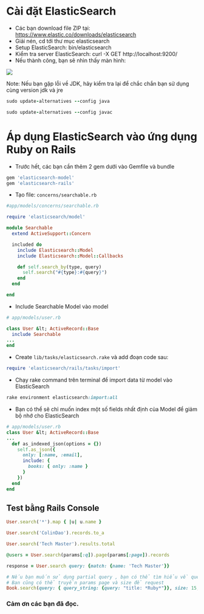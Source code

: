 # Cài đặt ElasticSearch
* Các bạn download file ZIP tại: https://www.elastic.co/downloads/elasticsearch
* Giải nén, cd tới thư mục elasticsearch
* Setup ElasticSearch:  bin/elasticsearch
* Kiểm tra server ElasticSearch: curl -X GET http://localhost:9200/
* Nếu thành công, bạn sẽ nhìn thấy màn hình:

![](https://images.viblo.asia/102ca7b4-72b2-4f89-a13e-05d77c4bc2aa.png)

Note: Nếu bạn gặp lỗi về JDK, hãy kiểm tra lại để chắc chắn bạn sử dụng cùng version jdk và jre

```ruby
sudo update-alternatives --config java

sudo update-alternatives --config javac
```
# Áp dụng ElasticSearch vào ứng dụng Ruby on Rails
* Trước hết, các bạn cần thêm 2 gem dưới vào Gemfile và bundle
```ruby
gem 'elasticsearch-model'
gem 'elasticsearch-rails'
```
* Tạo file:  `concerns/searchable.rb`
```ruby
#app/models/concerns/searchable.rb

require 'elasticsearch/model'

module Searchable
  extend ActiveSupport::Concern

  included do
    include Elasticsearch::Model
    include Elasticsearch::Model::Callbacks

    def self.search_by(type, query)
      self.search("#{type}:#{query}")
    end
  end

end
```
* Include Searchable Model vào model
```ruby
# app/models/user.rb

class User &lt; ActiveRecord::Base
  include Searchable
...
end
```
* Create `lib/tasks/elasticsearch.rake` và add đoạn code sau:
```ruby
require 'elasticsearch/rails/tasks/import'
```
* Chạy rake command trên terminal để import data từ model vào ElasticSearch
```ruby
rake environment elasticsearch:import:all
```
* Bạn có thể sẽ chỉ muốn index một số fields nhất định của Model để giảm bộ nhớ cho ElasticSearch
```ruby
# app/models/user.rb
class User &lt; ActiveRecord::Base
...
  def as_indexed_json(options = {})
    self.as_json({
      only: [:name, :email],
      include: {
        books: { only: :name }
      }
    })
  end
end
```
## Test bằng Rails Console
```ruby
User.search('*').map { |u| u.name }

User.search('ColinDao').records.to_a

User.search('Tech Master').results.total

@users = User.search(params[:q]).page(params[:page]).records

response = User.search query: {match: {name: 'Tech Master'}}

# Nếu bạn muốn sử dụng partial query , bạn có thể tìm hiểu về query string query
# Bạn cũng có thể truyền params page và size để request
Book.search(query: { query_string: {query: "title: *Ruby*"}}, size: 15, from: 2).records.map{|b| b.price}
```
### Cảm ơn các bạn đã đọc.